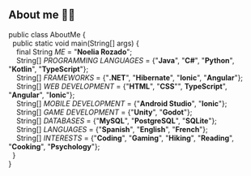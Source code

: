 <!---
- 👋 Hi, I’m @noeliarozado
- 👀 I’m interested in ...
- 🌱 I’m currently learning ...
- 💞️ I’m looking to collaborate on ...
- 📫 How to reach me ...
- 😄 Pronouns: ...
- ⚡ Fun fact: ...
--->

<!---
noeliarozado/noeliarozado is a ✨ special ✨ repository because its `README.md` (this file) appears on your GitHub profile.
You can click the Preview link to take a look at your changes.
--->

<!---
## Greetings! &#x1F44B;

I'm Noelia Rozado, a Junior Developer with a strong passion for learning and growing in the field of software development.
--->

## About me &#x1F469;&#x200D;&#x1F4BB;
  
public class AboutMe { <br>
  &nbsp; public static void main(String[] args) { <br>
    &nbsp; &nbsp; final String *ME* = "**Noelia Rozado**"; <br>
    &nbsp; &nbsp; String[] *PROGRAMMING LANGUAGES* = {"**Java**", "**C#**", "**Python**", "**Kotlin**", "**TypeScript**"}; <br>
    &nbsp; &nbsp; String[] *FRAMEWORKS* = {"**.NET**", "**Hibernate**", "**Ionic**", "**Angular**"}; <br>
    &nbsp; &nbsp; String[] *WEB DEVELOPMENT* = {"**HTML**", "**CSS**"", **TypeScript**", "**Angular**", "**Ionic**"}; <br>
    &nbsp; &nbsp; String[] *MOBILE DEVELOPMENT* = {"**Android Studio**", "**Ionic**"}; <br>
    &nbsp; &nbsp; String[] *GAME DEVELOPMENT* = {"**Unity**", "**Godot**"}; <br>
    &nbsp; &nbsp; String[] *DATABASES* = {"**MySQL**", "**PostgreSQL**", "**SQLite**"}; <br>
    &nbsp; &nbsp; String[] *LANGUAGES* = {"**Spanish**", "**English**", "**French**"}; <br>
    &nbsp; &nbsp; String[] *INTERESTS* = {"**Coding**", "**Gaming**", "**Hiking**", "**Reading**", "**Cooking**", "**Psychology**"}; <br>
&nbsp; } <br>
}

<!---
## Languages used across my repositories &#x1F4C8;

![Top Languages](https://github-readme-stats.vercel.app/api/top-langs/?username=noeliarozado&layout=compact)
--->
